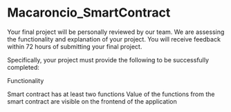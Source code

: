 # Macaroncio_SmartContract

Your final project will be personally reviewed by our team. We are assessing the functionality and explanation of your project. You will receive feedback within 72 hours of submitting your final project.

Specifically, your project must provide the following to be successfully completed:

Functionality

Smart contract has at least two functions
Value of the functions from the smart contract are visible on the frontend of the application
﻿

